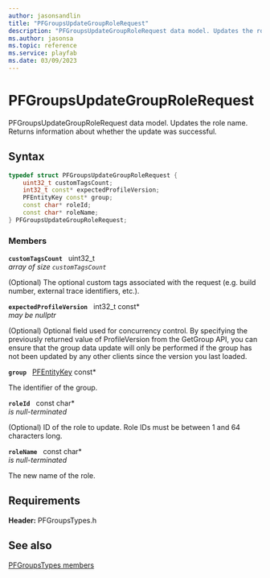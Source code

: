 ```yaml
---
author: jasonsandlin
title: "PFGroupsUpdateGroupRoleRequest"
description: "PFGroupsUpdateGroupRoleRequest data model. Updates the role name. Returns information about whether the update was successful."
ms.author: jasonsa
ms.topic: reference
ms.service: playfab
ms.date: 03/09/2023
---
```


# PFGroupsUpdateGroupRoleRequest  

PFGroupsUpdateGroupRoleRequest data model. Updates the role name. Returns information about whether the update was successful.  

## Syntax  
  
```cpp
typedef struct PFGroupsUpdateGroupRoleRequest {  
    uint32_t customTagsCount;  
    int32_t const* expectedProfileVersion;  
    PFEntityKey const* group;  
    const char* roleId;  
    const char* roleName;  
} PFGroupsUpdateGroupRoleRequest;  
```
  
### Members  
  
**`customTagsCount`** &nbsp; uint32_t  
*array of size `customTagsCount`*  
  
(Optional) The optional custom tags associated with the request (e.g. build number, external trace identifiers, etc.).
  
**`expectedProfileVersion`** &nbsp; int32_t const*  
*may be nullptr*  
  
(Optional) Optional field used for concurrency control. By specifying the previously returned value of ProfileVersion from the GetGroup API, you can ensure that the group data update will only be performed if the group has not been updated by any other clients since the version you last loaded.
  
**`group`** &nbsp; [PFEntityKey](../../pftypes/structs/pfentitykey-c.md) const*  
  
The identifier of the group.
  
**`roleId`** &nbsp; const char*  
*is null-terminated*  
  
(Optional) ID of the role to update. Role IDs must be between 1 and 64 characters long.
  
**`roleName`** &nbsp; const char*  
*is null-terminated*  
  
The new name of the role.
  
  
## Requirements  
  
**Header:** PFGroupsTypes.h
  
## See also  
[PFGroupsTypes members](../pfgroupstypes_members.md)  

  
  
